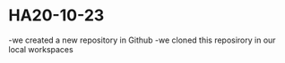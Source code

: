 # HA20-10-23
-we created a new repository in Github
-we cloned this reposirory in our local workspaces